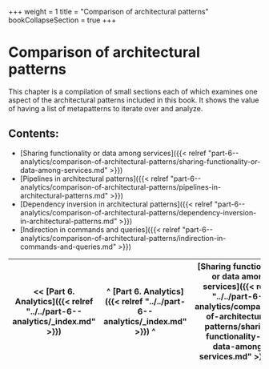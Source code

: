 +++
weight = 1
title = "Comparison of architectural patterns"
bookCollapseSection = true
+++

# Comparison of architectural patterns

This chapter is a compilation of small sections each of which examines one aspect of the architectural patterns included in this book\. It shows the value of having a list of metapatterns to iterate over and analyze\.

## Contents:

<nav>

- [Sharing functionality or data among services]({{< relref "part-6--analytics/comparison-of-architectural-patterns/sharing-functionality-or-data-among-services.md" >}})
- [Pipelines in architectural patterns]({{< relref "part-6--analytics/comparison-of-architectural-patterns/pipelines-in-architectural-patterns.md" >}})
- [Dependency inversion in architectural patterns]({{< relref "part-6--analytics/comparison-of-architectural-patterns/dependency-inversion-in-architectural-patterns.md" >}})
- [Indirection in commands and queries]({{< relref "part-6--analytics/comparison-of-architectural-patterns/indirection-in-commands-and-queries.md" >}})

</nav>



<nav>

| \<\< [Part 6\. Analytics]({{< relref "../../part-6--analytics/_index.md" >}}) | ^ [Part 6\. Analytics]({{< relref "../../part-6--analytics/_index.md" >}}) ^ | [Sharing functionality or data among services]({{< relref "../../part-6--analytics/comparison-of-architectural-patterns/sharing-functionality-or-data-among-services.md" >}}) \>\> |
| --- | --- | --- |

</nav>



